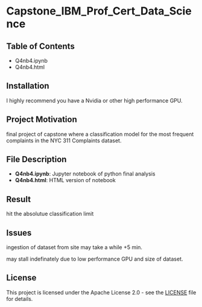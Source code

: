 # Capstone_IBM_Prof_Cert_Data_Science

## Table of Contents

- Q4nb4.ipynb
- Q4nb4.html

## Installation

I highly recommend you have a Nvidia or other high performance GPU.

## Project Motivation

final project of capstone where a classification model for the most frequent complaints in the NYC 311 Complaints dataset.

## File Description

- **Q4nb4.ipynb**: Jupyter notebook of python final analysis 
- **Q4nb4.html**:  HTML version of notebook

## Result
 
hit the absolutue classification limit

## Issues

ingestion of dataset from site may take a while +5 min.

may stall indefinately due to low performance GPU and size of dataset.

## License

This project is licensed under the Apache License 2.0 - see the [LICENSE](LICENSE) file for details.

